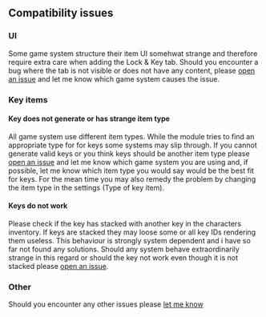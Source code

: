 ## Compatibility issues

### UI
Some game system structure their item UI somehwat strange and therefore require extra care when adding the Lock & Key tab. Should you encounter a bug where the tab is not visible or does not have any content, please [open an issue](https://github.com/Saibot393/LocknKey/issues) and let me know which game system causes the issue.

### Key items

#### Key does not generate or has strange item type
All game system use different item types. While the module tries to find an appropriate type for for keys some systems may slip through. If you cannot generate valid keys or you think keys should be another item type please [open an issue](https://github.com/Saibot393/LocknKey/issues) and let me know which game system you are using and, if possible, let me know which item type you would say would be the best fit for keys. For the mean time you may also remedy the problem by changing the item type in the settings (Type of key item).

#### Keys do not work
Please check if the key has stacked with another key in the characters inventory. If keys are stacked they may loose some or all key IDs rendering them useless. This behaviour is strongly system dependent and i have so far not found any solutions. Should any system behave extraordinarily strange in this regard or should the key not work even though it is not stacked please [open an issue](https://github.com/Saibot393/LocknKey/issues).

### Other
Should you encounter any other issues please [let me know](https://github.com/Saibot393/LocknKey/issues)
